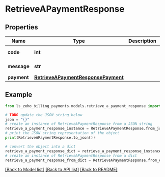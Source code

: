 # RetrieveAPaymentResponse


## Properties

Name | Type | Description | Notes
------------ | ------------- | ------------- | -------------
**code** | **int** |  | [optional] [readonly] 
**message** | **str** |  | [optional] [readonly] 
**payment** | [**RetrieveAPaymentResponsePayment**](RetrieveAPaymentResponsePayment.md) |  | [optional] 

## Example

```python
from ls_zoho_billing_payments.models.retrieve_a_payment_response import RetrieveAPaymentResponse

# TODO update the JSON string below
json = "{}"
# create an instance of RetrieveAPaymentResponse from a JSON string
retrieve_a_payment_response_instance = RetrieveAPaymentResponse.from_json(json)
# print the JSON string representation of the object
print(RetrieveAPaymentResponse.to_json())

# convert the object into a dict
retrieve_a_payment_response_dict = retrieve_a_payment_response_instance.to_dict()
# create an instance of RetrieveAPaymentResponse from a dict
retrieve_a_payment_response_from_dict = RetrieveAPaymentResponse.from_dict(retrieve_a_payment_response_dict)
```
[[Back to Model list]](../README.md#documentation-for-models) [[Back to API list]](../README.md#documentation-for-api-endpoints) [[Back to README]](../README.md)


